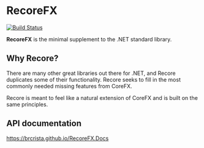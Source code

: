 # RecoreFX

[![Build Status](https://dev.azure.com/briancristante/RecoreFX/_apis/build/status/RecoreFX?branchName=master)](https://dev.azure.com/briancristante/RecoreFX/_build/latest?definitionId=8&branchName=master)

**RecoreFX** is the minimal supplement to the .NET standard library.

## Why Recore?
There are many other great libraries out there for .NET, and Recore duplicates some of their functionality.
Recore seeks to fill in the most commonly needed missing features from CoreFX.

Recore is meant to feel like a natural extension of CoreFX and is built on the same principles.

## API documentation
<https://brcrista.github.io/RecoreFX.Docs>